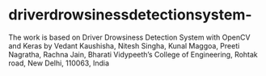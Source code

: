 # driverdrowsinessdetectionsystem-
The work is based on Driver Drowsiness Detection System with OpenCV and Keras by Vedant Kaushisha, Nitesh Singha, Kunal Maggoa, Preeti Nagratha, Rachna Jain, 
Bharati Vidypeeth’s College of Engineering, Rohtak road, New Delhi, 110063, India
